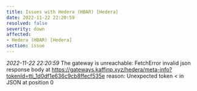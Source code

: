 ```yaml
---
title: Issues with Hedera (HBAR) [Hedera]
date: 2022-11-22 22:20:59
resolved: false
severity: down
affected:
- Hedera (HBAR) [Hedera]
section: issue
---
```


*2022-11-22 22:20:59* The gateway is unreachable: FetchError invalid json response body at https://gateways.kaffinp.xyz/hedera/meta-info?tokenId=tti_1d0df1e636c9cb8ffecf535e reason: Unexpected token < in JSON at position 0